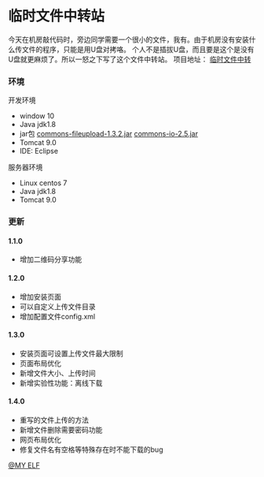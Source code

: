 ﻿# 临时文件中转站
今天在机房敲代码时，旁边同学需要一个很小的文件，我有。由于机房没有安装什么传文件的程序，只能是用U盘对拷咯。
个人不是插拔U盘，而且要是这个是没有U盘就更麻烦了。所以一怒之下写了这个文件中转站。
项目地址：
[临时文件中转](https://pic.myelf.club/up/index.jsp "临时文件中转")


### 环境
开发环境
 - window 10
 - Java jdk1.8
 - jar包 
[commons-fileupload-1.3.2.jar](http://static.runoob.com/download/commons-fileupload-1.3.2.jar "commons-fileupload-1.3.2.jar") 
[commons-io-2.5.jar](http://static.runoob.com/download/commons-io-2.5.jar "commons-io-2.5.jar")
 - Tomcat 9.0
 - IDE: Eclipse 

服务器环境
 - Linux centos 7
 - Java jdk1.8
 - Tomcat 9.0

### 更新
#### 1.1.0 
 - 增加二维码分享功能
#### 1.2.0 
 - 增加安装页面
 - 可以自定义上传文件目录
 - 增加配置文件config.xml
#### 1.3.0
 - 安装页面可设置上传文件最大限制
 - 页面布局优化
 - 新增文件大小、上传时间
 - 新增实验性功能：离线下载
#### 1.4.0
 - 重写的文件上传的方法
 - 新增文件删除需要密码功能
 - 网页布局优化
 - 修复文件名有空格等特殊存在时不能下载的bug



[@MY ELF](http://myelf.club "@MY ELF")
